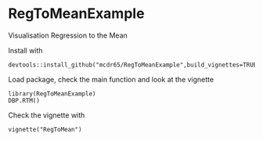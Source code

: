# RegToMeanExample
Visualisation Regression to the Mean


Install with

```{r eval=FALSE}
devtools::install_github("mcdr65/RegToMeanExample",build_vignettes=TRUE)
```

Load package, check the main function and look at the vignette


```{r }
library(RegToMeanExample)
DBP.RTM()
```

Check the vignette with


```{r }
vignette("RegToMean")
```

